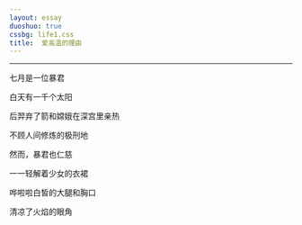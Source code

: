 ```yaml
---
layout: essay
duoshuo: true
cssbg: life1.css
title:  爱高温的理由
---
```


----------

七月是一位暴君

白天有一千个太阳

后羿弃了箭和嫦娥在深宫里亲热

不顾人间修炼的极刑地


>>

然而，暴君也仁慈

一一轻解着少女的衣裙

哗啦啦白皙的大腿和胸口

清凉了火焰的眼角



>>
